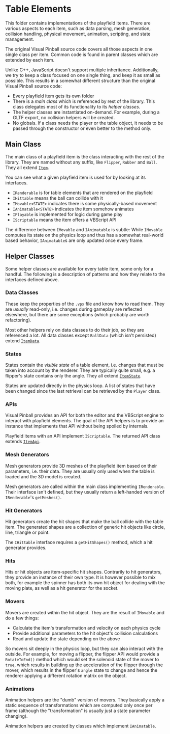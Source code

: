 # Table Elements

This folder contains implementations of the playfield items. There are various
aspects to each item, such as data parsing, mesh generation, collision handling,
physical movement, animation, scripting, and state management. 

The original Visual Pinball source code covers all those aspects in one single
class per item. Common code is found in parent classes which are extended by
each item.

Unlike C++, JavaScript doesn't support multiple inheritance. Additionally, we 
try to keep a class focused on one single thing, and keep it as small as 
possible. This results in a somewhat different structure than the original 
Visual Pinball source code:

- Every playfield item gets its own folder
- There is a *main class* which is referenced by rest of the library. This class 
  delegates most of its functionality to its *helper classes*.
- The helper classes are instantiated on-demand. For example, during a GLTF 
  export, no collision helpers will be created.
- No globals. If a class needs the player or the table object, it needs to be 
  passed through the constructor or even better to the method only.
  
## Main Class

The main class of a playfield item is the class interacting with the rest of the
library. They are named without any suffix, like `Flipper`, `Rubber` and `Ball`.
They all extend [`Item`](item.ts).

You can see what a given playfield item is used for by looking at its interfaces.

- `IRenderable` is for table elements that are rendered on the playfield
- `IHittable` means the ball can collide with it
- `IMovable<STATE>` indicates there is some physically-based movement
- `IAnimatable<STATE>` indicates the item somehow animates
- `IPlayable` is implemented for logic during game play
- `IScriptable` means the item offers a VBScript API

The difference between `IMovable` and `IAnimatable` is subtle: While `IMovable` 
computes its state on the physics loop and thus has a somewhat real-world based
behavior, `IAnimatable`s are only updated once every frame.

## Helper Classes

Some helper classes are available for every table item, some only for a handful.
The following is a description of patterns and how they relate to the interfaces
defined above.

### Data Classes

These keep the properties of the `.vpx` file and know how to read them. They
are *usually* read-only, i.e. changes during gameplay are reflected elsewhere,
but there are some exceptions (which probably are worth refactoring).

Most other helpers rely on data classes to do their job, so they are referenced
a lot. All data classes except `BallData` (which isn't persisted) extend [`ItemData`](item-data.ts).

### States

States contain the *visible state* of a table element, i.e. changes that must be
taken into account by the renderer. They are typically quite small, e.g. a 
flipper's state contains only the angle. They all extend [`ItemState`](item-state.ts).

States are updated directly in the physics loop. A list of states that have been
changed since the last retrieval can be retrieved by the `Player` class.

### APIs

Visual Pinball provides an API for both the editor and the VBScript engine to
interact with playfield elements. The goal of the API helpers is to provide an
instance that implements that API without being spoiled by internals. 

Playfield items with an API implement `IScriptable`. The returned API class
extends [`ItemApi`](item-api.ts).

### Mesh Generators

Mesh generators provide 3D meshes of the playfield item based on their 
parameters, i.e. their data. They are usually only used when the table is loaded
and the 3D model is created.

Mesh generators are called within the main class implementing `IRenderable`. 
Their interface isn't defined, but they usually return a left-handed version
of `IRenderable`'s `getMeshes()`.

### Hit Generators

Hit generators create the hit shapes that make the ball collide with the table
item. The generated shapes are a collection of generic hit objects like circle,
line, triangle or point.

The `IHittable` interface requires a `getHitShapes()` method, which a hit 
generator provides.

### Hits

Hits or hit objects are item-specific hit shapes. Contrarily to hit generators,
they provide an instance of their own type. It is however possible to mix both,
for example the spinner has both its own hit object for dealing with the moving
plate, as well as a hit generator for the socket.

### Movers

Movers are created within the hit object. They are the result of `IMovable` and 
do a few things:
 
- Calculate the item's transformation and velocity on each physics cycle
- Provide additional parameters to the hit object's collision calculations
- Read and update the state depending on the above
   
So movers sit deeply in the physics loop, but they can also interact with the
outside. For example, for moving a flipper, the flipper API would provide a
`RotateToEnd()` method which would set the solenoid state of the mover to
`true`, which results in building up the acceleration of the flipper through the
mover, which results in the flipper's `angle` state to change and hence the 
renderer applying a different rotation matrix on the object.
 
### Animations

Animation helpers are the "dumb" version of movers. They basically apply a static
sequence of transformations which are computed only once per frame (although the
"transformation" is usually just a state parameter changing).

Animation helpers are created by classes which implement `IAnimatable`.
